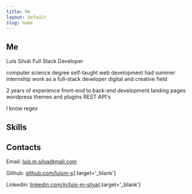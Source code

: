 ```yaml
---
title: Me
layout: default
slug: home
---
```


## Me

Luís Silva\\
Full Stack Developer

computer science degree
self-taught web development
had summer internship
work as a full-stack developer
digital and creative field

2 years of experience
front-end to back-end development 
landing pages
wordpress themes and plugins
REST API's

I know regex

## Skills

## Contacts

Email: [luis.m.silva@mail.com](mailto:luis.m.silva@mail.com)

Github: [github.com/luism-s](https://github.com/luism-s){:target='_blank'}

Linkedin: [linkedin.com/in/luis-m-silva](https://www.linkedin.com/in/luis-m-silva){:target='_blank'}
